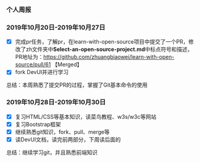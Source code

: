### 个人周报

### 2019年10月20日-2019年10月27日

- [x]  完成pr任务，了解pr，在learn-with-open-source项目中提交了一个PR，修改了zh文件夹中**Select-an-open-source-project.md**中标点符号和描述，PR地址为：https://github.com/zhuangbiaowei/learn-with-open-source/pull/61  【Merged】
- [x] fork DevUI并进行学习

总结：本周熟悉了提交PR的过程，掌握了Git基本命令的使用 

### 2019年10月28日-2019年10月30日

- [x] 复习HTML/CSS等基本知识，读菜鸟教程、w3s/w3c等网站
- [x] 复习Bootstrap框架
- [x] 继续熟悉git知识，fork、pull、merge等
- [x] 读DevUI文档，读完前两部分，下周读后面的

总结：继续学习git，并且熟悉前端知识

